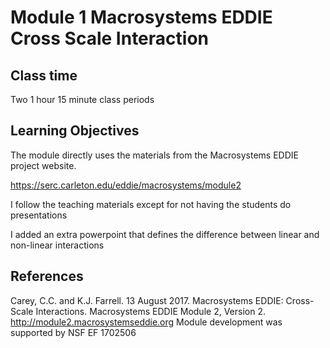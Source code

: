 # Module 1 Macrosystems EDDIE Cross Scale Interaction

## Class time

Two 1 hour 15 minute class periods

## Learning Objectives

The module directly uses the materials from the Macrosystems EDDIE project website.

<https://serc.carleton.edu/eddie/macrosystems/module2>

I follow the teaching materials except for not having the students do presentations

I added an extra powerpoint that defines the difference between linear and non-linear interactions

## References

Carey, C.C. and K.J. Farrell. 13 August 2017. Macrosystems EDDIE: Cross-Scale Interactions. 
Macrosystems EDDIE Module 2, Version 2. http://module2.macrosystemseddie.org 
Module development was supported by NSF EF 1702506
